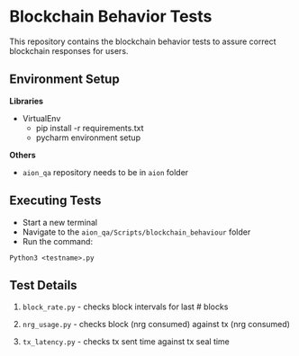 # Blockchain Behavior Tests

This repository contains the blockchain behavior tests to assure correct blockchain responses for users.

## Environment Setup

**Libraries**
* VirtualEnv
  * pip install -r requirements.txt
  * pycharm environment setup

**Others**
  * `aion_qa` repository needs to be in `aion` folder

## Executing Tests

* Start a new terminal
* Navigate to the `aion_qa/Scripts/blockchain_behaviour` folder
* Run the command: 
```
Python3 <testname>.py
```

## Test Details

1. `block_rate.py` - checks block intervals for last # blocks

2. `nrg_usage.py` - checks block (nrg consumed) against tx (nrg consumed) 

3. `tx_latency.py` - checks tx sent time against tx seal time
